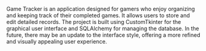 Game Tracker is an application designed for gamers who enjoy organizing and keeping track of their completed games. It allows users to store and edit detailed records. The project is built using CustomTkinter for the graphical user interface and SQLAlchemy for managing the database.  In the future, there may be an update to the interface style, offering a more refined and visually appealing user experience.
